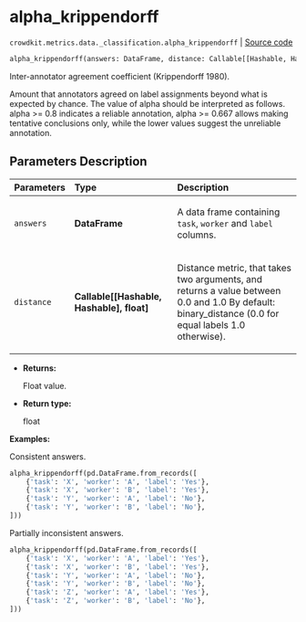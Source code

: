 # alpha_krippendorff
`crowdkit.metrics.data._classification.alpha_krippendorff` | [Source code](https://github.com/Toloka/crowd-kit/blob/v1.1.0.rc4/crowdkit/metrics/data/_classification.py#L209)

```python
alpha_krippendorff(answers: DataFrame, distance: Callable[[Hashable, Hashable], float] = binary_distance)
```

Inter-annotator agreement coefficient (Krippendorff 1980).


Amount that annotators agreed on label assignments beyond what is expected by chance.
The value of alpha should be interpreted as follows.
    alpha >= 0.8 indicates a reliable annotation,
    alpha >= 0.667 allows making tentative conclusions only,
    while the lower values suggest the unreliable annotation.

## Parameters Description

| Parameters | Type | Description |
| :----------| :----| :-----------|
`answers`|**DataFrame**|<p>A data frame containing `task`, `worker` and `label` columns.</p>
`distance`|**Callable\[\[Hashable, Hashable\], float\]**|<p>Distance metric, that takes two arguments, and returns a value between 0.0 and 1.0 By default: binary_distance (0.0 for equal labels 1.0 otherwise).</p>

* **Returns:**

  Float value.

* **Return type:**

  float

**Examples:**

Consistent answers.

```python
alpha_krippendorff(pd.DataFrame.from_records([
    {'task': 'X', 'worker': 'A', 'label': 'Yes'},
    {'task': 'X', 'worker': 'B', 'label': 'Yes'},
    {'task': 'Y', 'worker': 'A', 'label': 'No'},
    {'task': 'Y', 'worker': 'B', 'label': 'No'},
]))
```

Partially inconsistent answers.

```python
alpha_krippendorff(pd.DataFrame.from_records([
    {'task': 'X', 'worker': 'A', 'label': 'Yes'},
    {'task': 'X', 'worker': 'B', 'label': 'Yes'},
    {'task': 'Y', 'worker': 'A', 'label': 'No'},
    {'task': 'Y', 'worker': 'B', 'label': 'No'},
    {'task': 'Z', 'worker': 'A', 'label': 'Yes'},
    {'task': 'Z', 'worker': 'B', 'label': 'No'},
]))
```

